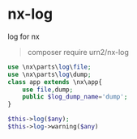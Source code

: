 # nx-log

log for nx


> composer require urn2/nx-log

```php
use \nx\parts\log\file;
use \nx\parts\log\dump;
class app extends \nx\app{
    use file,dump;
    public $log_dump_name='dump';
}
```

```php
$this->log($any);
$this->log->warning($any)
```
